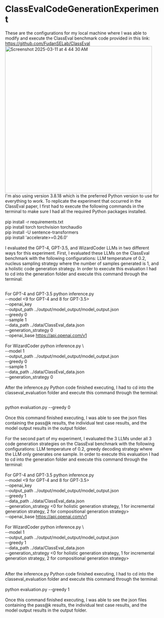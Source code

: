 # ClassEvalCodeGenerationExperiment

These are the configurations for my local machine where I was able to modify and execute the ClassEval benchmark code provided in this link: https://github.com/FudanSELab/ClassEval <br />
<img width="481" alt="Screenshot 2025-03-11 at 4 44 30 AM" src="https://github.com/user-attachments/assets/cfe0aaa6-1357-4e3b-98c1-172621f19297" /> <br />
I'm also using version 3.8.18 which is the preferred Python version to use for everything to work. To replicate the experiment that occurred in the ClassEval paper, I first had to execute the following commands in the terminal to make sure I had all the required Python packages installed. <br />
<br />
pip install -r requirements.txt
<br />
pip install torch torchvision torchaudio
<br />
pip install -U sentence-transformers
<br />
pip install 'accelerate>=0.26.0'
<br />
<br />
I evaluated the GPT-4, GPT-3.5, and WizardCoder LLMs in two different ways for this experiment. First, I evaluated these LLMs on the ClassEval benchmark with the following configurations: LLM temperature of 0.2, nucleus sampling strategy where the number of samples generated is 1, and a holistic code generation strategy. In order to execute this evaluation I had to cd into the generation folder and execute this command through the terminal: <br /><br />

For GPT-4 and GPT-3.5
python inference.py \
--model <9 for GPT-4 and 8 for GPT-3.5> \
--openai_key <provide OpenAPI key> \
--output_path ../output/model_output/model_output.json \
--greedy 0 \
--sample 1 \
--data_path ../data/ClassEval_data.json \
--generation_strategy 0 \
--openai_base https://api.openai.com/v1
<br /><br />
For WizardCoder
python inference.py \           
--model 1 \
--output_path ../output/model_output/model_output.json \
--greedy 0 \
--sample 1 \
--data_path ../data/ClassEval_data.json \
--generation_strategy 0 \
<br />
After the inference.py Python code finished executing, I had to cd into the classeval_evaluation folder and execute this command through the terminal: <br /> <br /> 

python evaluation.py --greedy 0
<br /><br />
Once this command finished executing, I was able to see the json files containing the pass@k results, the individual test case results, and the model output results in the output folder.
<br /><br />
For the second part of my experiment, I evaluated the 3 LLMs under all 3 code generation strategies on the ClassEval benchmark with the following configurations: LLM temperature of 0.2, greedy decoding strategy where the LLM only generates one sample. In order to execute this evaluation I had to cd into the generation folder and execute this command through the terminal: 
<br /><br />
For GPT-4 and GPT-3.5
python inference.py \
--model <9 for GPT-4 and 8 for GPT-3.5> \
--openai_key <provide OpenAPI key> \
--output_path ../output/model_output/model_output.json \
--greedy 1 \
--data_path ../data/ClassEval_data.json \
--generation_strategy <0 for holistic generation strategy, 1 for incremental generation strategy, 2 for compositional generation strategy> \
--openai_base https://api.openai.com/v1
<br /><br />
For WizardCoder
python inference.py \           
--model 1 \
--output_path ../output/model_output/model_output.json \
--greedy 1 \
--data_path ../data/ClassEval_data.json \
--generation_strategy <0 for holistic generation strategy, 1 for incremental generation strategy, 2 for compositional generation strategy> \
<br /><br />
After the inference.py Python code finished executing, I had to cd into the classeval_evaluation folder and execute this command through the terminal: 
<br /><br />
python evaluation.py --greedy 1
<br /><br />
Once this command finished executing, I was able to see the json files containing the pass@k results, the individual test case results, and the model output results in the output folder.

